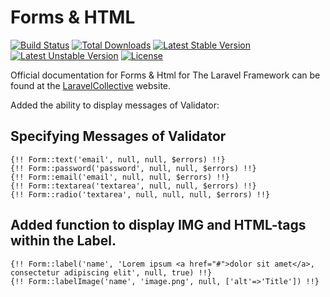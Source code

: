 # Forms & HTML

[![Build Status](https://travis-ci.org/LaravelCollective/html.svg)](https://travis-ci.org/LaravelCollective/html)
[![Total Downloads](https://poser.pugx.org/LaravelCollective/html/downloads)](https://packagist.org/packages/laravelcollective/html)
[![Latest Stable Version](https://poser.pugx.org/LaravelCollective/html/v/stable.svg)](https://packagist.org/packages/laravelcollective/html)
[![Latest Unstable Version](https://poser.pugx.org/LaravelCollective/html/v/unstable.svg)](https://packagist.org/packages/laravelcollective/html)
[![License](https://poser.pugx.org/LaravelCollective/html/license.svg)](https://packagist.org/packages/laravelcollective/html)

Official documentation for Forms & Html for The Laravel Framework can be found at the [LaravelCollective](http://laravelcollective.com) website.

Added the ability to display messages of Validator:

## Specifying Messages of Validator
    {!! Form::text('email', null, null, $errors) !!}
    {!! Form::password('password', null, null, $errors) !!}
    {!! Form::email('email', null, null, $errors) !!}
    {!! Form::textarea('textarea', null, null, $errors) !!}
    {!! Form::radio('textarea', null, null, null, $errors) !!}

## Added function to display IMG and HTML-tags within the Label.
    {!! Form::label('name', 'Lorem ipsum <a href="#">dolor sit amet</a>, consectetur adipiscing elit', null, true) !!}
    {!! Form::labelImage('name', 'image.png', null, ['alt'=>'Title']) !!}
